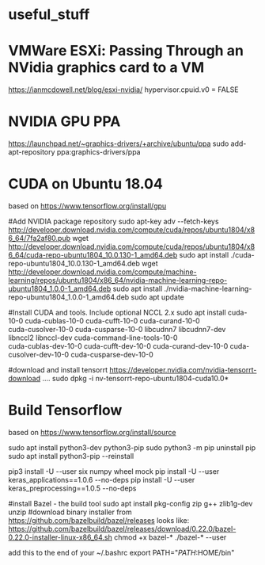 # useful_stuff

# VMWare ESXi: Passing Through an NVidia graphics card to a VM
https://ianmcdowell.net/blog/esxi-nvidia/
hypervisor.cpuid.v0 = FALSE

# NVIDIA GPU PPA
https://launchpad.net/~graphics-drivers/+archive/ubuntu/ppa
sudo add-apt-repository ppa:graphics-drivers/ppa


# CUDA on Ubuntu 18.04
based on https://www.tensorflow.org/install/gpu

#Add NVIDIA package repository
sudo apt-key adv --fetch-keys http://developer.download.nvidia.com/compute/cuda/repos/ubuntu1804/x86_64/7fa2af80.pub
wget http://developer.download.nvidia.com/compute/cuda/repos/ubuntu1804/x86_64/cuda-repo-ubuntu1804_10.0.130-1_amd64.deb
sudo apt install ./cuda-repo-ubuntu1804_10.0.130-1_amd64.deb
wget http://developer.download.nvidia.com/compute/machine-learning/repos/ubuntu1804/x86_64/nvidia-machine-learning-repo-ubuntu1804_1.0.0-1_amd64.deb
sudo apt install ./nvidia-machine-learning-repo-ubuntu1804_1.0.0-1_amd64.deb
sudo apt update

#Install CUDA and tools. Include optional NCCL 2.x
sudo apt install cuda-10-0 cuda-cublas-10-0 cuda-cufft-10-0 cuda-curand-10-0 \
    cuda-cusolver-10-0 cuda-cusparse-10-0 libcudnn7 libcudnn7-dev \
    libnccl2 libnccl-dev cuda-command-line-tools-10-0 \
    cuda-cublas-dev-10-0 cuda-cufft-dev-10-0 cuda-curand-dev-10-0 cuda-cusolver-dev-10-0 cuda-cusparse-dev-10-0

#download and install tensorrt
https://developer.nvidia.com/nvidia-tensorrt-download
....
sudo dpkg -i nv-tensorrt-repo-ubuntu1804-cuda10.0*


# Build Tensorflow
based on https://www.tensorflow.org/install/source

sudo apt install python3-dev python3-pip
sudo python3 -m pip uninstall pip
sudo apt install python3-pip --reinstall

pip3 install -U --user six numpy wheel mock
pip install -U --user keras_applications==1.0.6 --no-deps
pip install -U --user keras_preprocessing==1.0.5 --no-deps

#install Bazel - the build tool
sudo apt install pkg-config zip g++ zlib1g-dev unzip
#download binary installer from https://github.com/bazelbuild/bazel/releases   looks like:
https://github.com/bazelbuild/bazel/releases/download/0.22.0/bazel-0.22.0-installer-linux-x86_64.sh
chmod +x bazel-*
./bazel-* --user

add this to the end of your ~/.bashrc   export PATH="$PATH:$HOME/bin"

